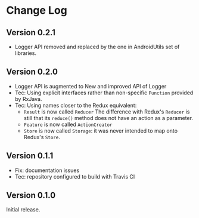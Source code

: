 Change Log
==========

Version 0.2.1
-------------

 - Logger API removed and replaced by the one in AndroidUtils set of libraries.

Version 0.2.0
-------------

 - Logger API is augmented to New and improved API of Logger
 - Tec: Using explicit interfaces rather than non-specific `Function` provided by RxJava.
 - Tec: Using names closer to the Redux equivalent:
   - `Result` is now called `Reducer` The difference with Redux's `Reducer` is still that its `reduce()` method does not have an action 
   as a parameter.
   - `Feature` is now called `ActionCreator`
   - `Store` is now called `Storage`: it was never intended to map onto Redux's `Store`.
   
Version 0.1.1
-------------

 - Fix: documentation issues
 - Tec: repository configured to build with Travis CI

Version 0.1.0
-------------

Initial release.

